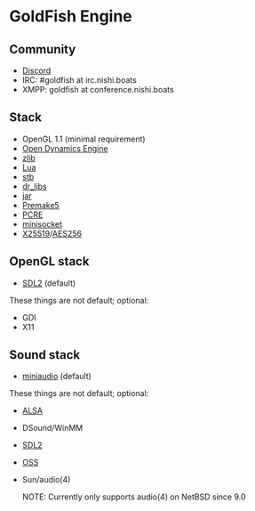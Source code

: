 # GoldFish Engine

## Community

 - [Discord](https://discord.gg/yHWZVwu2Ta)
 - IRC: #goldfish at irc.nishi.boats
 - XMPP: goldfish at conference.nishi.boats

## Stack
 - OpenGL 1.1 (minimal requirement)
 - [Open Dynamics Engine](https://ode.org)
 - [zlib](https://zlib.net)
 - [Lua](https://lua.org)
 - [stb](https://github.com/nothings/stb)
 - [dr\_libs](https://github.com/mackron/dr_libs)
 - [jar](https://github.com/kd7tck/jar)
 - [Premake5](https://premake.github.io)
 - [PCRE](https://pcre.org)
 - [minisocket](https://github.com/pyrite-dev/minisocket)
 - [X25519](https://github.com/DavyLandman/compact25519)/[AES256](https://github.com/kokke/tiny-AES-c)

## OpenGL stack
 - [SDL2](https://wiki.libsdl.org/SDL2/FrontPage) (default)

These things are not default; optional:
 - GDI
 - X11

## Sound stack
 - [miniaudio](https://github.com/mackron/miniaudio) (default)

These things are not default; optional:
 - [ALSA](https://www.alsa-project.org)
 - DSound/WinMM
 - [SDL2](https://wiki.libsdl.org/SDL2)
 - [OSS](http://www.4front-tech.com/oss.html)
 - Sun/audio(4)

   NOTE: Currently only supports audio(4) on NetBSD since 9.0

